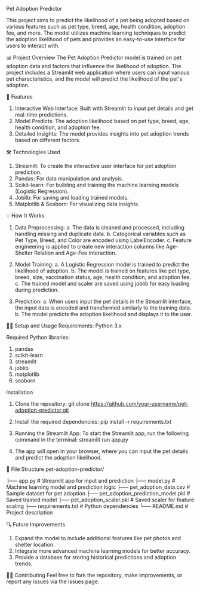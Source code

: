 Pet Adoption Predictor

This project aims to predict the likelihood of a pet being adopted based on various features such as pet type, breed, age, health condition, adoption fee, and more. The model utilizes machine learning techniques to predict the adoption likelihood of pets and provides an easy-to-use interface for users to interact with.

📊 Project Overview
The Pet Adoption Predictor model is trained on pet adoption data and factors that influence the likelihood of adoption. The project includes a Streamlit web application where users can input various pet characteristics, and the model will predict the likelihood of the pet's adoption.

🚀 Features
1. Interactive Web Interface: Built with Streamlit to input pet details and get real-time predictions.
2. Model Predicts: The adoption likelihood based on pet type, breed, age, health condition, and adoption fee.
3. Detailed Insights: The model provides insights into pet adoption trends based on different factors.

🛠️ Technologies Used
1. Streamlit: To create the interactive user interface for pet adoption prediction.
2. Pandas: For data manipulation and analysis.
3. Scikit-learn: For building and training the machine learning models (Logistic Regression).
4. Joblib: For saving and loading trained models.
5. Matplotlib & Seaborn: For visualizing data insights.

💡 How It Works
1. Data Preprocessing:
   a. The data is cleaned and processed, including handling missing and duplicate data.
   b. Categorical variables such as Pet Type, Breed, and Color are encoded using LabelEncoder.
   c. Feature engineering is applied to create new interaction columns like Age-Shelter Relation and Age-Fee Interaction.

3. Model Training:
   a. A Logistic Regression model is trained to predict the likelihood of adoption.
   b. The model is trained on features like pet type, breed, size, vaccination status, age, health condition, and adoption fee.
   c. The trained model and scaler are saved using joblib for easy loading during prediction.

4. Prediction:
   a. When users input the pet details in the Streamlit interface, the input data is encoded and transformed similarly to the training data.
   b. The model predicts the adoption likelihood and displays it to the user.

🧑‍💻 Setup and Usage
Requirements:
Python 3.x

Required Python libraries:
1. pandas
2. scikit-learn
3. streamlit
4. joblib
5. matplotlib
6. seaborn

Installation
1. Clone the repository:
git clone https://github.com/your-username/pet-adoption-predictor.git

3. Install the required dependencies:
pip install -r requirements.txt

4. Running the Streamlit App:
To start the Streamlit app, run the following command in the terminal:
streamlit run app.py

5. The app will open in your browser, where you can input the pet details and predict the adoption likelihood.

📄 File Structure
pet-adoption-predictor/

├── app.py                # Streamlit app for input and prediction
├── model.py              # Machine learning model and prediction logic
├── pet_adoption_data.csv # Sample dataset for pet adoption
├── pet_adoption_prediction_model.pkl # Saved trained model
├── pet_adoption_scaler.pkl          # Saved scaler for feature scaling
├── requirements.txt      # Python dependencies
└── README.md             # Project description

🔍 Future Improvements
1. Expand the model to include additional features like pet photos and shelter location.
2. Integrate more advanced machine learning models for better accuracy.
3. Provide a database for storing historical predictions and adoption trends.

👩‍💻 Contributing
Feel free to fork the repository, make improvements, or report any issues via the issues page.

